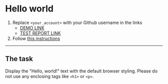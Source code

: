 # Hello world
1. Replace `<your_account>` with your Github username in the links
    - [DEMO LINK](https://amithos.github.io/layout_hello-world/) <br>
    - [TEST REPORT LINK](https://amithos.github.io/layout_hello-world/report/html_report/)
2. Follow [this instructions](https://mate-academy.github.io/layout_task-guideline/)
___

## The task 
Display the "Hello, world!" text with the default browser styling. Please do not 
use any enclosing tags like `<h1>` or `<p>`.